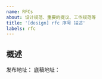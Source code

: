 ```yaml
---
name: RFCs
about: 设计规范、重要的提议、工作规范等
title: '[design] rfc 序号 描述'
labels: rfc
---
```



## 概述

发布地址：[]() 
底稿地址：[]() 
